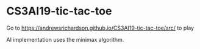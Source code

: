 # CS3AI19-tic-tac-toe

Go to https://andrewsrichardson.github.io/CS3AI19-tic-tac-toe/src/ to play

AI implementation uses the minimax algorithm. 
